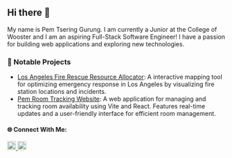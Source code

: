 ## Hi there 👋

My name is Pem Tsering Gurung. I am currently a Junior at the College of Wooster and I am an aspiring Full-Stack Software Engineer! I have a passion for building web applications and exploring new technologies.
### 🌟 Notable Projects
- [Los Angeles Fire Rescue Resource Allocator](https://github.com/pemtseringgurung/fire-rescue-resource-allocator): A interactive mapping tool for optimizing emergency response in Los Angeles by visualizing fire station locations and incidents.
- [Pem Room Tracking Website](https://github.com/pemtseringgurung/pem_room_tracking_website): A web application for managing and tracking room availability using Vite and React. Features real-time updates and a user-friendly interface for efficient room management.
#### 🌐 Connect With Me:
<p align="left">
  <a href="https://www.linkedin.com/in/pemgurung/" target="_blank">
    <img src="https://img.shields.io/badge/-LinkedIn-blue?style=flat&logo=Linkedin&logoColor=white" height="20"/>
  </a>
  <a href="mailto:pemgurung541@gmail.com" target="_blank">
    <img src="https://img.shields.io/badge/-Email-red?style=flat&logo=gmail&logoColor=white" height="20"/>
  </a>
</p>

